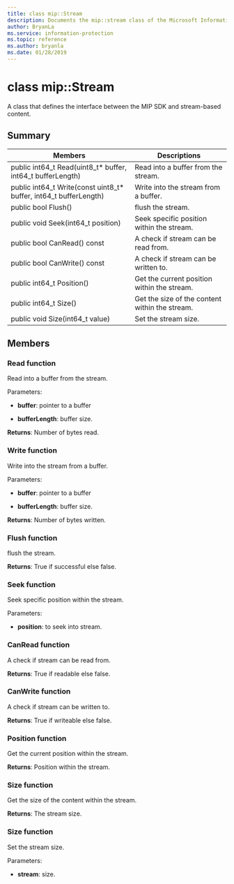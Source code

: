 ```yaml
---
title: class mip::Stream 
description: Documents the mip::stream class of the Microsoft Information Protection (MIP) SDK.
author: BryanLa
ms.service: information-protection
ms.topic: reference
ms.author: bryanla
ms.date: 01/28/2019
---
```


# class mip::Stream 
A class that defines the interface between the MIP SDK and stream-based content.
  
## Summary
 Members                        | Descriptions                                
--------------------------------|---------------------------------------------
public int64_t Read(uint8_t* buffer, int64_t bufferLength)  |  Read into a buffer from the stream.
public int64_t Write(const uint8_t* buffer, int64_t bufferLength)  |  Write into the stream from a buffer.
public bool Flush()  |  flush the stream.
public void Seek(int64_t position)  |  Seek specific position within the stream.
public bool CanRead() const  |  A check if stream can be read from.
public bool CanWrite() const  |  A check if stream can be written to.
public int64_t Position()  |  Get the current position within the stream.
public int64_t Size()  |  Get the size of the content within the stream.
public void Size(int64_t value)  |  Set the stream size.
  
## Members
  
### Read function
Read into a buffer from the stream.

Parameters:  
* **buffer**: pointer to a buffer 


* **bufferLength**: buffer size. 



  
**Returns**: Number of bytes read.
  
### Write function
Write into the stream from a buffer.

Parameters:  
* **buffer**: pointer to a buffer 


* **bufferLength**: buffer size. 



  
**Returns**: Number of bytes written.
  
### Flush function
flush the stream.

  
**Returns**: True if successful else false.
  
### Seek function
Seek specific position within the stream.

Parameters:  
* **position**: to seek into stream.


  
### CanRead function
A check if stream can be read from.

  
**Returns**: True if readable else false.
  
### CanWrite function
A check if stream can be written to.

  
**Returns**: True if writeable else false.
  
### Position function
Get the current position within the stream.

  
**Returns**: Position within the stream.
  
### Size function
Get the size of the content within the stream.

  
**Returns**: The stream size.
  
### Size function
Set the stream size.

Parameters:  
* **stream**: size.

